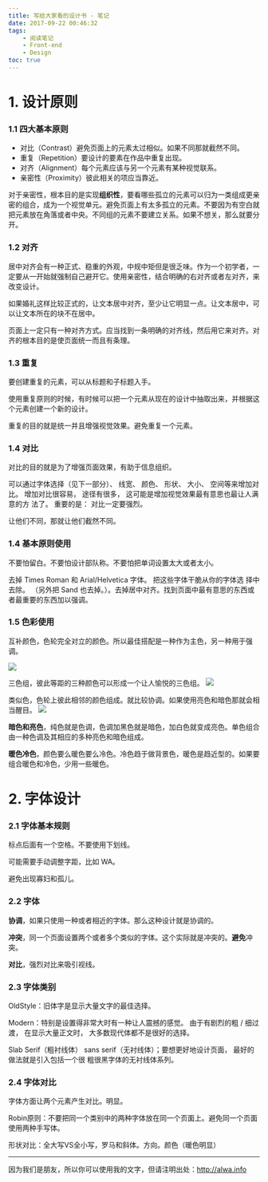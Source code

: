 ```yaml
---
title: 写给大家看的设计书 - 笔记
date: 2017-09-22 00:46:32
tags:
    - 阅读笔记
    - Front-end
    - Design
toc: true
---
```


# 1. 设计原则
### 1.1 四大基本原则

- 对比（Contrast）避免页面上的元素太过相似。如果不同那就截然不同。
- 重复（Repetition）要设计的要素在作品中重复出现。
- 对齐（Alignment）每个元素应该与另一个元素有某种视觉联系。
- 亲密性（Proximity）彼此相关的项应当靠近。

对于亲密性，根本目的是实现**组织性**，要看哪些孤立的元素可以归为一类组成更亲密的组合，成为一个视觉单元。避免页面上有太多孤立的元素。不要因为有空白就把元素放在角落或者中央。不同组的元素不要建立关系。如果不想关，那么就要分开。

<!-- more -->

### 1.2 对齐
居中对齐会有一种正式、稳重的外观，中规中矩但是很乏味。作为一个初学者，一定要从一开始就强制自己避开它。使用亲密性，结合明确的右对齐或者左对齐，来改变设计。

如果婚礼这样比较正式的，让文本居中对齐，至少让它明显一点。让文本居中，可以让文本所在的块不在居中。

页面上一定只有一种对齐方式。应当找到一条明确的对齐线，然后用它来对齐。对齐的根本目的是使页面统一而且有条理。

### 1.3 重复
要创建重复的元素，可以从标题和子标题入手。

使用重复原则的时候，有时候可以把一个元素从现在的设计中抽取出来，并根据这个元素创建一个新的设计。

重复的目的就是统一并且增强视觉效果。避免重复一个元素。 

### 1.4 对比
对比的目的就是为了增强页面效果，有助于信息组织。

可以通过字体选择（见下一部分）、 线宽、 颜色、 形状、 大小、 空间等来增加对比。
增加对比很容易， 途径有很多， 这可能是增加视觉效果最有意思也最让人满意的方
法了。 重要的是： 对比一定要强烈。

让他们不同，那就让他们截然不同。

### 1.4 基本原则使用
不要怕留白。不要怕设计部队称。不要怕把单词设置太大或者太小。

去掉 Times Roman 和 Arial/Helvetica 字体。 把这些字体干脆从你的字体选
择中去除。 （另外把 Sand 也去掉。）。去掉居中对齐。找到页面中最有意思的东西或者最重要的东西加以强调。

### 1.5 色彩使用
互补颜色，色轮完全对立的颜色。所以最佳搭配是一种作为主色，另一种用于强调。

![ ](http://storage.googleapis.com/lichamnesia.appspot.com/images/%E8%89%B2%E8%BD%AE-%E5%AF%B9%E6%AF%94%E8%89%B2.JPG)

三色组，彼此等距的三种颜色可以形成一个让人愉悦的三色组。
![ ](http://storage.googleapis.com/lichamnesia.appspot.com/images/%E8%89%B2%E8%BD%AE-%E4%B8%89%E8%89%B2%E7%BB%84.JPG)

类似色，色轮上彼此相邻的颜色组成。就比较协调。如果使用亮色和暗色那就会相当醒目。
![ ](http://storage.googleapis.com/lichamnesia.appspot.com/images/%E8%89%B2%E8%BD%AE-%E7%B1%BB%E4%BC%BC%E8%89%B2.JPG)

**暗色和亮色**，纯色就是色调，色调加黑色就是暗色，加白色就变成亮色。单色组合由一种色调及其相应的多种亮色和暗色组成。

**暖色冷色**，颜色要么暖色要么冷色。冷色趋于做背景色，暖色是趋近型的。如果要组合暖色和冷色，少用一些暖色。

# 2. 字体设计

### 2.1 字体基本规则
标点后面有一个空格。不要使用下划线。

可能需要手动调整字距，比如 WA。

避免出现寡妇和孤儿。

### 2.2 字体
**协调**，如果只使用一种或者相近的字体。那么这种设计就是协调的。

**冲突**，同一个页面设置两个或者多个类似的字体。这个实际就是冲突的。**避免**冲突。

**对比**，强烈对比来吸引视线。

### 2.3 字体类别
OldStyle：旧体字是显示大量文字的最佳选择。

Modern：特别是设置得非常大时有一种让人震撼的感觉。 由于有剧烈的粗 / 细过渡， 在显示大量正文时， 大多数现代体都不是很好的选择。 

Slab Serif（粗衬线体）
sans serif（无衬线体）；要想更好地设计页面， 最好的做法就是引入包括一个很
粗很黑字体的无衬线体系列。

### 2.4 字体对比
字体方面让两个元素产生对比。明显。

Robin原则：不要把同一个类别中的两种字体放在同一个页面上。避免同一个页面使用两种手写体。

形状对比：全大写VS全小写，罗马和斜体。方向。颜色（暖色明显）

----

因为我们是朋友，所以你可以使用我的文字，但请注明出处：http://alwa.info